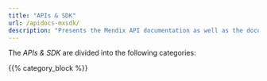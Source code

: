```yaml
---
title: "APIs & SDK"
url: /apidocs-mxsdk/
description: "Presents the Mendix API documentation as well as the documentation for the Mendix Platform SDK."
---
```


The *APIs & SDK* are divided into the following categories:

{{% category_block %}}

